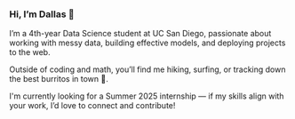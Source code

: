 ### Hi, I’m Dallas 👋

I’m a 4th-year Data Science student at UC San Diego, passionate about working with messy data, building effective models, and deploying projects to the web.

Outside of coding and math, you’ll find me hiking, surfing, or tracking down the best burritos in town 🌯.

I'm currently looking for a Summer 2025 internship — if my skills align with your work, I’d love to connect and contribute!
